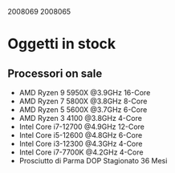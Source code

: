 2008069
2008065

# Oggetti in stock

## Processori on sale

- AMD Ryzen 9 5950X @3.9GHz 16-Core
- AMD Ryzen 7 5800X @3.8GHz 8-Core
- AMD Ryzen 5 5600X @3.7GHz 6-Core
- AMD Ryzen 3 4100 @3.8GHz 4-Core
- Intel Core i7-12700 @4.9GHz 12-Core
- Intel Core i5-12600 @4.8GHz 6-Core
- Intel Core i3-12300 @4.3GHz 4-Core
- Intel Core i7-7700K @4.2GHz 4-Core
- Prosciutto di Parma DOP Stagionato 36 Mesi